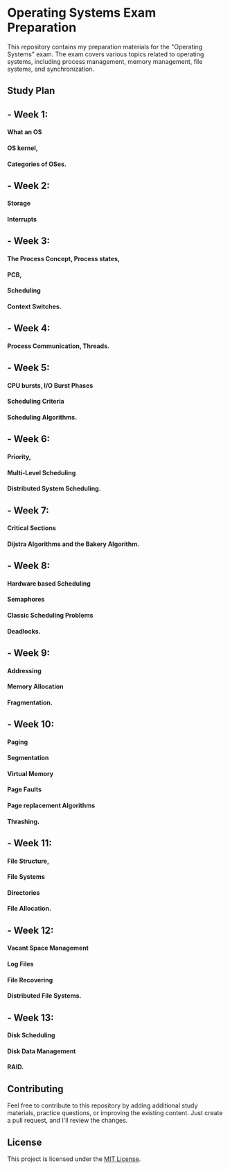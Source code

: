 # Operating Systems Exam Preparation

This repository contains my preparation materials for the "Operating Systems" exam. The exam covers various topics related to operating systems, including process management, memory management, file systems, and synchronization.

## Study Plan

## - Week 1:
#### What an OS
#### OS kernel,
#### Categories of OSes.

## - Week 2:
####  Storage
#### Interrupts

## - Week 3:
#### The Process Concept, Process states, 
#### PCB,
#### Scheduling
#### Context Switches.

## - Week 4:
#### Process Communication, Threads.

## - Week 5:
#### CPU bursts, I/O Burst Phases 
#### Scheduling Criteria
#### Scheduling Algorithms.

## - Week 6:
#### Priority,
#### Multi-Level Scheduling
#### Distributed System Scheduling.

## - Week 7:
####  Critical Sections
#### Dijstra Algorithms and the Bakery Algorithm.

## - Week 8:
####  Hardware based Scheduling
#### Semaphores
#### Classic Scheduling Problems
#### Deadlocks.

## - Week 9:
#### Addressing
#### Memory Allocation
#### Fragmentation.

## - Week 10:
####  Paging
#### Segmentation
#### Virtual Memory
#### Page Faults
#### Page replacement Algorithms
#### Thrashing.

## - Week 11:
#### File Structure,
#### File Systems
#### Directories
#### File Allocation.

## - Week 12:
####  Vacant Space Management
#### Log Files
#### File Recovering
#### Distributed File Systems.

## - Week 13:
#### Disk Scheduling
#### Disk Data Management
#### RAID.

## Contributing

Feel free to contribute to this repository by adding additional study materials, practice questions, or improving the existing content. Just create a pull request, and I'll review the changes.

## License

This project is licensed under the [MIT License](LICENSE).


